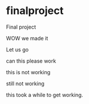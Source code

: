 # finalproject
Final project

WOW we made it

Let us go

can this please work

this is not working

still not working

this took a while to get working.